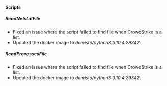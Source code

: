 
#### Scripts
##### ReadNetstatFile
- Fixed an issue where the script failed to find file when CrowdStrike is a list.
- Updated the docker image to *demisto/python3:3.10.4.29342*.

##### ReadProcessesFile
- Fixed an issue where the script failed to find file when CrowdStrike is a list.
- Updated the docker image to *demisto/python3:3.10.4.29342*.